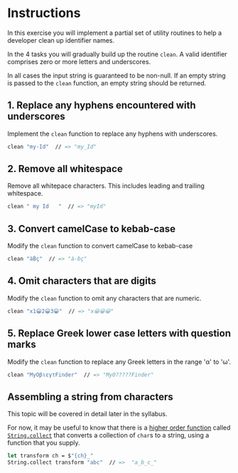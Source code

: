 # Instructions

In this exercise you will implement a partial set of utility routines to help a developer clean up identifier names.

In the 4 tasks you will gradually build up the routine `clean`.
A valid identifier comprises zero or more letters and underscores.

In all cases the input string is guaranteed to be non-null. 
If an empty string is passed to the `clean` function, an empty string should be returned.

## 1. Replace any hyphens encountered with underscores

Implement the `clean` function to replace any hyphens with underscores.

```fsharp
clean "my-Id"  // => "my_Id"
```

## 2. Remove all whitespace

Remove all whitepace characters.
This includes leading and trailing whitespace.

```fsharp
clean " my Id   "  // => "myId"
```

## 3. Convert camelCase to kebab-case

Modify the `clean` function to convert camelCase to kebab-case

```fsharp
clean "àḂç"  // => "à-ḃç"
```

## 4. Omit characters that are digits

Modify the `clean` function to omit any characters that are numeric.

```fsharp
clean "x1😀2😀3😀"  // => "x😀😀😀"
```

## 5. Replace Greek lower case letters with question marks

Modify the `clean` function to replace any Greek letters in the range 'α' to 'ω'.

```fsharp
clean "MyΟβιεγτFinder"  // => "MyΟ?????Finder"
```


## Assembling a string from characters

This topic will be covered in detail later in the syllabus.

For now, it may be useful to know that there is a [higher order function][higher-order-function] called [`String.collect`][string-collect] that converts a collection of `char`s to a string, using a function that you supply.

```fsharp
let transform ch = $"{ch}_"
String.collect transform "abc"  // =>  "a_b_c_"
```


[higher-order-function]: https://exercism.org/tracks/fsharp/concepts/higher-order-functions
[string-collect]: https://fsharp.github.io/fsharp-core-docs/reference/fsharp-core-stringmodule.html#collect
